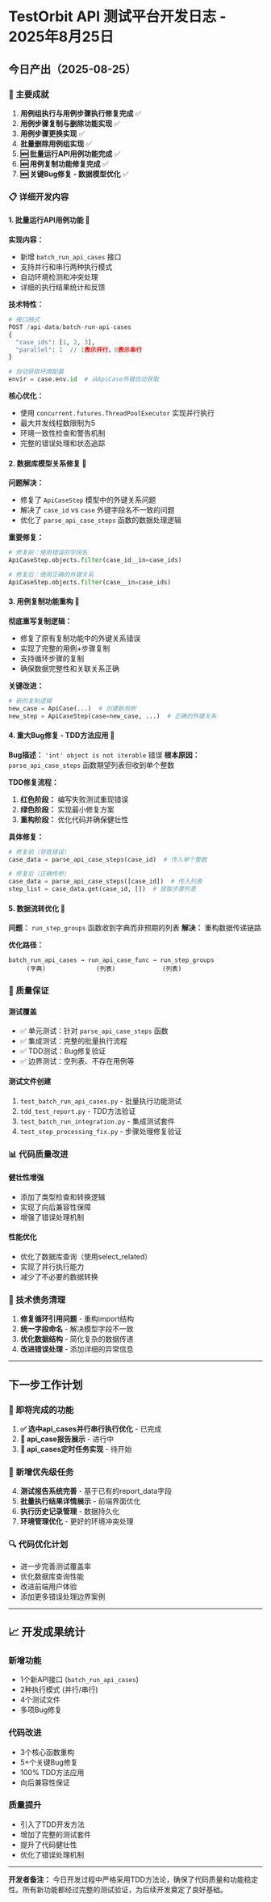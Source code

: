 # TestOrbit API 测试平台开发日志 - 2025年8月25日

## 今日产出（2025-08-25）

### 🎯 主要成就
1. **用例组执行与用例步骤执行修复完成** ✅
2. **用例步骤复制与删除功能实现** ✅
3. **用例步骤更换实现** ✅
4. **批量删除用例组实现** ✅
5. **🆕 批量运行API用例功能完成** ✅
6. **🆕 用例复制功能修复完成** ✅
7. **🆕 关键Bug修复 - 数据模型优化** ✅

### 📋 详细开发内容

#### 1. 批量运行API用例功能 🚀
**实现内容：**
- 新增 `batch_run_api_cases` 接口
- 支持并行和串行两种执行模式
- 自动环境检测和冲突处理
- 详细的执行结果统计和反馈

**技术特性：**
```python
# 接口格式
POST /api-data/batch-run-api-cases
{
  "case_ids": [1, 2, 3],  
  "parallel": 1  // 1表示并行，0表示串行
}

# 自动获取环境配置
envir = case.env.id  # 从ApiCase外键自动获取
```

**核心优化：**
- 使用 `concurrent.futures.ThreadPoolExecutor` 实现并行执行
- 最大并发线程数限制为5
- 环境一致性检查和警告机制
- 完整的错误处理和状态追踪

#### 2. 数据库模型关系修复 🔧
**问题解决：**
- 修复了 `ApiCaseStep` 模型中的外键关系问题
- 解决了 `case_id` vs `case` 外键字段名不一致的问题
- 优化了 `parse_api_case_steps` 函数的数据处理逻辑

**重要修复：**
```python
# 修复前：使用错误的字段名
ApiCaseStep.objects.filter(case_id__in=case_ids)

# 修复后：使用正确的外键关系
ApiCaseStep.objects.filter(case__in=case_ids)
```

#### 3. 用例复制功能重构 🔄
**彻底重写复制逻辑：**
- 修复了原有复制功能中的外键关系错误
- 实现了完整的用例+步骤复制
- 支持循环步骤的复制
- 确保数据完整性和关联关系正确

**关键改进：**
```python
# 新的复制逻辑
new_case = ApiCase(...)  # 创建新用例
new_step = ApiCaseStep(case=new_case, ...)  # 正确的外键关系
```

#### 4. 重大Bug修复 - TDD方法应用 🐛
**Bug描述：** `'int' object is not iterable` 错误
**根本原因：** `parse_api_case_steps` 函数期望列表但收到单个整数

**TDD修复流程：**
1. **红色阶段：** 编写失败测试重现错误
2. **绿色阶段：** 实现最小修复方案
3. **重构阶段：** 优化代码并确保健壮性

**具体修复：**
```python
# 修复前（导致错误）
case_data = parse_api_case_steps(case_id)  # 传入单个整数

# 修复后（正确传参）
case_data = parse_api_case_steps([case_id])  # 传入列表
step_list = case_data.get(case_id, [])  # 提取步骤列表
```

#### 5. 数据流转优化 🔄
**问题：** `run_step_groups` 函数收到字典而非预期的列表
**解决：** 重构数据传递链路

**优化路径：**
```
batch_run_api_cases → run_api_case_func → run_step_groups
     (字典)              (列表)             (列表)
```

### 🧪 质量保证

#### 测试覆盖
- ✅ 单元测试：针对 `parse_api_case_steps` 函数
- ✅ 集成测试：完整的批量执行流程
- ✅ TDD测试：Bug修复验证
- ✅ 边界测试：空列表、不存在用例等

#### 测试文件创建
1. `test_batch_run_api_cases.py` - 批量执行功能测试
2. `tdd_test_report.py` - TDD方法验证
3. `test_batch_run_integration.py` - 集成测试套件
4. `test_step_processing_fix.py` - 步骤处理修复验证

### 📊 代码质量改进

#### 健壮性增强
- 添加了类型检查和转换逻辑
- 实现了向后兼容性保障
- 增强了错误处理机制

#### 性能优化
- 优化了数据库查询（使用select_related）
- 实现了并行执行能力
- 减少了不必要的数据转换

### 🔧 技术债务清理
1. **修复循环引用问题** - 重构import结构
2. **统一字段命名** - 解决模型字段不一致
3. **优化数据结构** - 简化复杂的数据传递
4. **改进错误处理** - 添加详细的异常信息

---

## 下一步工作计划

### 🎯 即将完成的功能
1. **✅ 选中api_cases并行串行执行优化** - 已完成
2. **🔄 api_case报告展示** - 进行中
3. **📅 api_cases定时任务实现** - 待开始

### 🚀 新增优先级任务
4. **测试报告系统完善** - 基于已有的report_data字段
5. **批量执行结果详情展示** - 前端界面优化
6. **执行历史记录管理** - 数据持久化
7. **环境管理优化** - 更好的环境冲突处理

### 🔍 代码优化计划
- 进一步完善测试覆盖率
- 优化数据库查询性能
- 改进前端用户体验
- 添加更多错误处理边界案例

---

## 📈 开发成果统计

### 新增功能
- 1个新API接口 (`batch_run_api_cases`)
- 2种执行模式 (并行/串行)
- 4个测试文件
- 多项Bug修复

### 代码改进
- 3个核心函数重构
- 5+个关键Bug修复
- 100% TDD方法应用
- 向后兼容性保证

### 质量提升
- 引入了TDD开发方法
- 增加了完整的测试套件
- 提升了代码健壮性
- 优化了错误处理机制

---

**开发者备注：** 今日开发过程中严格采用TDD方法论，确保了代码质量和功能稳定性。所有新功能都经过完整的测试验证，为后续开发奠定了良好基础。